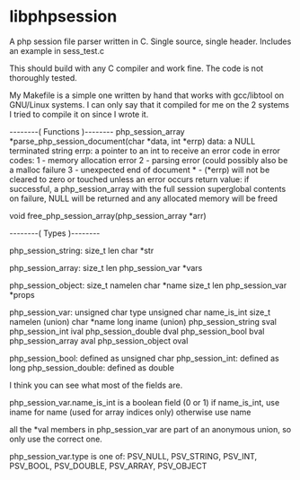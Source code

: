 # libphpsession

A php session file parser written in C.
Single source, single header.  Includes an example in sess_test.c

This should build with any C compiler and work fine.
The code is not thoroughly tested.

My Makefile is a simple one written by hand that works with gcc/libtool on GNU/Linux systems.  I can only say that it compiled for me on the 2 systems I tried to compile it on since I wrote it.

--------( Functions )--------
php_session_array *parse_php_session_document(char *data, int *errp)
  data: a NULL terminated string
  errp: a pointer to an int to receive an error code in
    error codes:
    1 - memory allocation error
    2 - parsing error (could possibly also be a malloc failure
    3 - unexpected end of document
    * - (*errp) will not be cleared to zero or touched unless an error occurs
  return value: if successful, a php_session_array with the full session superglobal contents
                on failure, NULL will be returned and any allocated memory will be freed

void free_php_session_array(php_session_array *arr)

--------( Types )--------

php_session_string:
    size_t len
    char *str

php_session_array:
    size_t len
    php_session_var *vars

php_session_object:
    size_t namelen
    char *name
    size_t len
    php_session_var *props

php_session_var:
    unsigned char type
    unsigned char name_is_int
    size_t namelen
    (union)
        char *name
        long iname
    (union)
        php_session_string sval
        php_session_int ival
        php_session_double dval
        php_session_bool bval
        php_session_array aval
        php_session_object oval

php_session_bool: defined as unsigned char
php_session_int: defined as long
php_session_double: defined as double

I think you can see what most of the fields are.

php_session_var.name_is_int is a boolean field (0 or 1)
if name_is_int, use iname for name (used for array indices only)
otherwise use name

all the *val members in php_session_var are part of an anonymous union, so only use the correct one.

php_session_var.type is one of: PSV_NULL, PSV_STRING, PSV_INT, PSV_BOOL, PSV_DOUBLE, PSV_ARRAY, PSV_OBJECT

